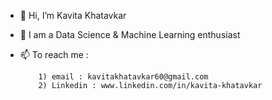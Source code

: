 - 👋 Hi, I’m Kavita Khatavkar
- 👀 I am a Data Science & Machine Learning enthusiast
- 📫 To reach me :

          1) email : kavitakhatavkar60@gmail.com
          2) Linkedin : www.linkedin.com/in/kavita-khatavkar

<!---
kavita1910/kavita1910 is a ✨ special ✨ repository because its `README.md` (this file) appears on your GitHub profile.
You can click the Preview link to take a look at your changes.
--->
